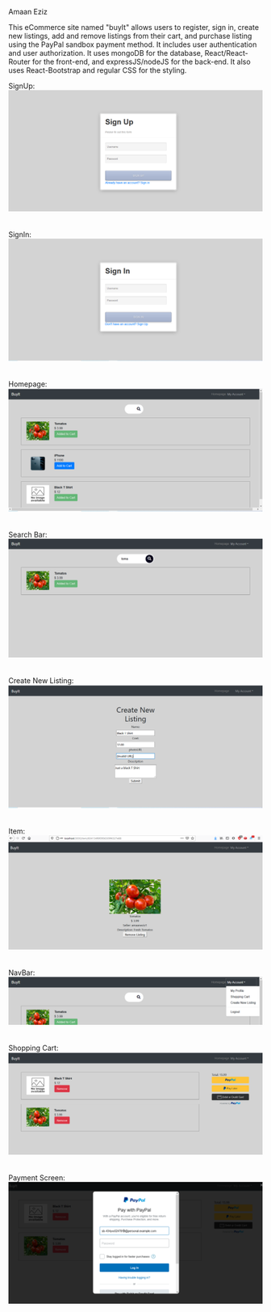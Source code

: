 Amaan Eziz

This eCommerce site named "buyIt" allows users to register, sign in, create new listings, add and remove listings from their cart, and purchase listing using the PayPal sandbox payment method. It includes user authentication and user authorization. It uses mongoDB for the database, React/React-Router for the front-end, and expressJS/nodeJS for the back-end. It also uses React-Bootstrap and regular CSS for the styling. 

SignUp:
<img src="./Photos/SignUp.PNG">
<br/><br/><br/>
SignIn:
<img src="./Photos/SignIn.PNG">
<br/><br/><br/>
Homepage:
<img src="./Photos/Homepage.PNG">
<br/><br/><br/>
Search Bar:
<img src="./Photos/SearchFeature.PNG">
<br/><br/><br/>
Create New Listing:
<img src="./Photos/CreateNewListing.PNG">
<br/><br/><br/>
Item:
<img src="./Photos/Item.PNG">
<br/><br/><br/>
NavBar:
<img src="./Photos/DropdownBar.PNG">
<br/><br/><br/>
Shopping Cart:
<img src="./Photos/ShoppingCart.PNG">
<br/><br/><br/>
Payment Screen:
<img src="./Photos/Payment.PNG">
<br/><br/><br/>